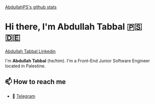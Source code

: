 [AbdullahPS's github stats](https://github-readme-stats.vercel.app/api?username=AbdullahPS&show_icons=true&count_private=true&theme=dracula)

# Hi there, I'm Abdullah Tabbal 🇵🇸 🇩🇪 
<div class="badge-base LI-profile-badge" data-locale="en_US" data-size="medium" data-theme="light" data-type="VERTICAL" data-vanity="abdullah-tabbal-809aa31b1" data-version="v1"><a class="badge-base__link LI-simple-link" href="https://www.linkedin.com/in/abdullah-tabbal-809aa31b1?trk=profile-badge">Abdullah Tabbal Linkedin</a></div>
              



I'm **Abdullah Tabbal** (he/him). I'm a Front-End Junior Software Engineer located in Palestine. 

## 📫 How to reach me

* 💬 [Telegram](https://t.me/abdullahps)
